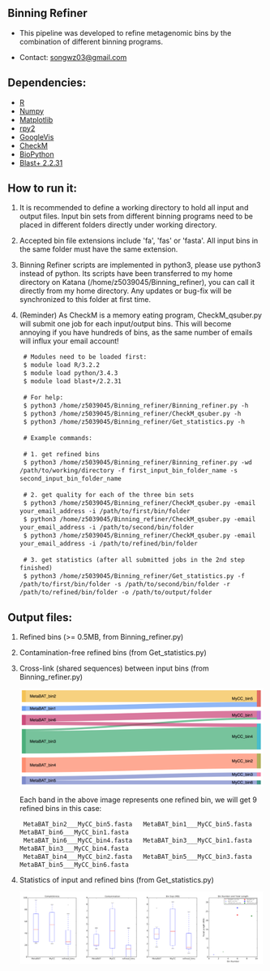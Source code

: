 Binning Refiner
---

+ This pipeline was developed to refine metagenomic bins by the combination of different binning programs.

+ Contact: songwz03@gmail.com

Dependencies:
---

+ [R](https://www.r-project.org)
+ [Numpy](http://www.numpy.org)
+ [Matplotlib](http://matplotlib.org)
+ [rpy2](http://rpy2.bitbucket.org)
+ [GoogleVis](https://github.com/mages/googleVis#googlevis)
+ [CheckM](http://ecogenomics.github.io/CheckM/)
+ [BioPython](https://github.com/biopython/biopython.github.io/)
+ [Blast+ 2.2.31](http://www.ncbi.nlm.nih.gov/news/06-16-2015-blast-plus-update/)


How to run it:
---

1. It is recommended to define a working directory to hold all input and output files. Input bin sets from different
binning programs need to be placed in different folders directly under working directory.

1. Accepted bin file extensions include 'fa', 'fas' or 'fasta'. All input bins in the same folder must have the same extension.

1. Binning Refiner scripts are implemented in python3, please use python3 instead of python. Its scripts have been
transferred to my home directory on Katana (/home/z5039045/Binning_refiner), you can call it directly from my home
directory. Any updates or bug-fix will be synchronized to this folder at first time.

1. (Reminder) As CheckM is a memory eating program, CheckM_qsuber.py will submit one job for each input/output bins. This will become annoying
if you have hundreds of bins, as the same number of emails will influx your email account!

        # Modules need to be loaded first:
        $ module load R/3.2.2
        $ module load python/3.4.3
        $ module load blast+/2.2.31

        # For help:
        $ python3 /home/z5039045/Binning_refiner/Binning_refiner.py -h
        $ python3 /home/z5039045/Binning_refiner/CheckM_qsuber.py -h
        $ python3 /home/z5039045/Binning_refiner/Get_statistics.py -h

        # Example commands:

        # 1. get refined bins
        $ python3 /home/z5039045/Binning_refiner/Binning_refiner.py -wd /path/to/working/directory -f first_input_bin_folder_name -s second_input_bin_folder_name

        # 2. get quality for each of the three bin sets
        $ python3 /home/z5039045/Binning_refiner/CheckM_qsuber.py -email your_email_address -i /path/to/first/bin/folder
        $ python3 /home/z5039045/Binning_refiner/CheckM_qsuber.py -email your_email_address -i /path/to/second/bin/folder
        $ python3 /home/z5039045/Binning_refiner/CheckM_qsuber.py -email your_email_address -i /path/to/refined/bin/folder

        # 3. get statistics (after all submitted jobs in the 2nd step finished)
        $ python3 /home/z5039045/Binning_refiner/Get_statistics.py -f /path/to/first/bin/folder -s /path/to/second/bin/folder -r /path/to/refined/bin/folder -o /path/to/output/folder


Output files:
---

1. Refined bins (>= 0.5MB, from Binning_refiner.py)

1. Contamination-free refined bins (from Get_statistics.py)

1. Cross-link (shared sequences) between input bins (from Binning_refiner.py)

    ![Sankey_plot](doc/images/sankey_plot.jpg)

    Each band in the above image represents one refined bin, we will get 9 refined bins in this case:

        MetaBAT_bin2___MyCC_bin5.fasta   MetaBAT_bin1___MyCC_bin5.fasta   MetaBAT_bin6___MyCC_bin1.fasta
        MetaBAT_bin6___MyCC_bin4.fasta   MetaBAT_bin3___MyCC_bin1.fasta   MetaBAT_bin3___MyCC_bin4.fasta
        MetaBAT_bin4___MyCC_bin2.fasta   MetaBAT_bin5___MyCC_bin3.fasta   MetaBAT_bin5___MyCC_bin6.fasta

1. Statistics of input and refined bins (from Get_statistics.py)

    ![Statistics](doc/images/statistics.png)
